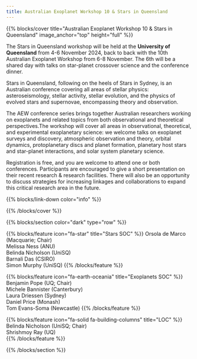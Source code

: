 ```yaml
---
title: Australian Exoplanet Workshop 10 & Stars in Queensland
---
```


{{% blocks/cover title="Australian Exoplanet Workshop 10 & Stars in Queensland" image_anchor="top" height="full" %}}

The Stars in Queensland workshop will be held at the **University of Queensland** from 4-6 November 2024, back to back with the 10th Australian Exoplanet Workshop from 6-8 November. The 6th will be a shared day with talks on star-planet crossover science and the conference dinner. 

Stars in Queensland, following on the heels of Stars in Sydney, is an Australian conference covering all areas of stellar physics: asteroseismology, stellar activity, stellar evolution, and the physics of evolved stars and supernovae, encompassing theory and observation.

The AEW conference series brings together Australian researchers working on exoplanets and related topics from both observational and theoretical perspectives.The workshop will cover all areas in observational, theoretical, and experimental exoplanetary science: we welcome talks on exoplanet surveys and discovery, atmospheric observation and theory, orbital dynamics, protoplanetary discs and planet formation, planetary host stars and star-planet interactions, and solar system planetary science.

Registration is free, and you are welcome to attend one or both conferences. Participants are encouraged to give a short presentation on their recent research & research facilities. There will also be an opportunity to discuss strategies for increasing linkages and collaborations to expand this critical research area in the future.

<font size="+4"><a href="https://bsky.app/profile/fringetracker.bsky.social" style="color: white;"><i class="fa-brands fa-bluesky"></i></a> 
<a href="https://twitter.com/fringetracker" style="color: white;"><i class="fa-brands fa-twitter"></i></a> 
<a href="https://github.com/aew10" style="color: white;"><i class="fa-brands fa-github"></i></a> 
</font>


{{% blocks/link-down color="info" %}}

{{% /blocks/cover %}}


{{% blocks/section color="dark" type="row" %}}

{{% blocks/feature icon="fa-star" title="Stars SOC" %}}
Orsola de Marco (Macquarie; Chair)<br>
Melissa Ness (ANU)<br>
Belinda Nicholson (UniSQ)<br>
Barnali Das (CSIRO) <br>
Simon Murphy (UniSQ)
{{% /blocks/feature %}}

{{% blocks/feature icon="fa-earth-oceania" title="Exoplanets SOC" %}}
Benjamin Pope (UQ; Chair)<br>
Michele Bannister (Canterbury)<br>
Laura Driessen (Sydney)<br>
Daniel Price (Monash)<br>
Tom Evans-Soma (Newcastle)
{{% /blocks/feature %}}

{{% blocks/feature icon="fa-solid fa-building-columns" title="LOC" %}}
Belinda Nicholson (UniSQ; Chair)<br>
Shrishmoy Ray (UQ)<br>
{{% /blocks/feature %}}

{{% /blocks/section %}}
